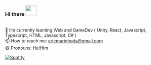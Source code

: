 ### Hi there <img src="https://github.githubassets.com/images/mona-whisper.gif" width="35">
<br>🌱 I’m currently learning Web and GameDev ( Unity, React, Javascript, Typescript, HTML, Javascript, C# )
<br>📫 How to reach me: ericmarinhoda@gmail.com
<br>😄 Pronouns: He/Him

[![Spotify](https://ericmarinho.vercel.app/api/spotify?background_color=0d1117&border_color=ffffff)](https://open.spotify.com/user/hlmj5gicn1xn70llpweyksrxq)